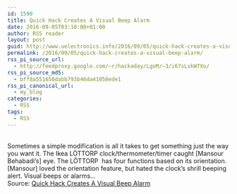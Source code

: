 ```yaml
---
id: 1590
title: Quick Hack Creates A Visual Beep Alarm
date: 2016-09-05T03:10:00+01:00
author: RSS reader
layout: post
guid: http://www.uelectronics.info/2016/09/05/quick-hack-creates-a-visual-beep-alarm/
permalink: /2016/09/05/quick-hack-creates-a-visual-beep-alarm/
rss_pi_source_url:
  - http://feedproxy.google.com/~r/hackaday/LgoM/~3/i67sLskW7Xo/
rss_pi_source_md5:
  - bff8a551650dabb793b46da41050ede1
rss_pi_canonical_url:
  - my_blog
categories:
  - RSS
tags:
  - RSS
---
```

&#013;  
Sometimes a simple modification is all it takes to get something just the way you want it. The Ikea LÖTTORP clock/thermometer/timer caught [Mansour Behabadi’s] eye. The LÖTTORP  has four functions based on its orientation. [Mansour] loved the orientation feature, but hated the clock’s shrill beeping alert. Visual beeps or alarms…&#013;  
Source: <a href="http://feedproxy.google.com/~r/hackaday/LgoM/~3/i67sLskW7Xo/" target="_blank">Quick Hack Creates A Visual Beep Alarm</a>